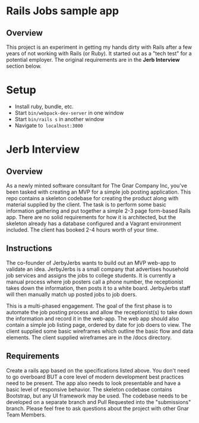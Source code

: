 # Rails Jobs sample app

## Overview

This project is an experiment in getting my hands dirty with Rails after a few years of not working with Rails (or Ruby). It started out as a "tech test" for a potential employer. The original requirements are in the **Jerb Interview** section below.

# Setup

- Install ruby, bundle, etc.
- Start `bin/webpack-dev-server` in one window
- Start `bin/rails s` in another window
- Navigate to` localhost:3000`


# Jerb Interview

## Overview
As a newly minted software consultant for The Gnar Company Inc, you've been tasked with creating an MVP for a simple job posting application. This repo contains a skeleton codebase for creating the product along with material supplied by the client. The task is to perform some basic information gathering and put together a  simple 2-3 page form-based Rails app. There are no solid requirements for how it is architected, but the skeleton already has a database configured and a Vagrant environment included. The client has booked 2-4 hours worth of your time.

## Instructions
The co-founder of JerbyJerbs wants to build out an MVP web-app to validate an idea. JerbyJerbs is a small company that advertises household job services and assigns the jobs to college students. It is currently a manual process where job posters call a phone number, the receptionist takes down the information, then posts it to a white board. JerbyJerbs staff will then manually match up posted jobs to job doers.

This is a multi-phased engagement. The goal of the first phase is to automate the job posting process and allow the receptionist(s) to take down the information and record it in the web-app. The web app should also contain a simple job listing page, ordered by date for job doers to view. The client supplied some basic wireframes which outline the basic flow and data elements. The client supplied wireframes are in the /docs directory.

## Requirements
Create a rails app based on the specifications listed above. You don't need to go overboard BUT a core level of modern development best practices need to be present. The app also needs to look presentable and have a basic level of responsive behavior. The skeleton codebase contains Bootstrap, but any UI framework may be used. The codebase needs to be developed on a separate branch and Pull Requested into the "submissions" branch. Please feel free to ask questions about the project with other Gnar Team Members.
